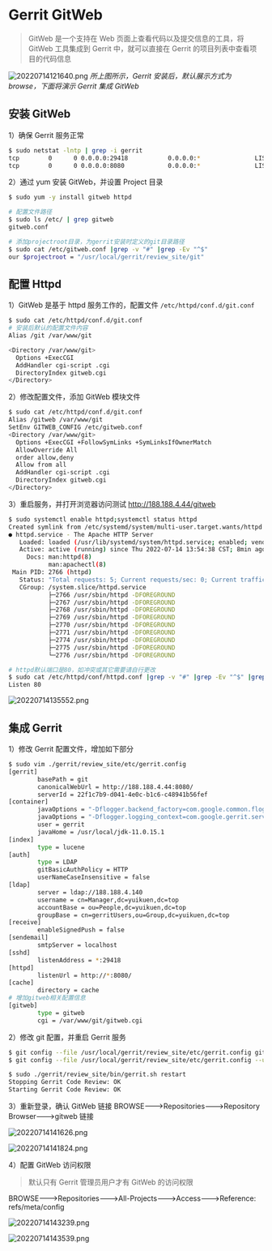 # Gerrit GitWeb

> GitWeb 是一个支持在 Web 页面上查看代码以及提交信息的工具，将 GitWeb 工具集成到 Gerrit 中，就可以直接在 Gerrit 的项目列表中查看项目的代码信息

![20220714121640.png](https://yuikuen-1259273046.cos.ap-guangzhou.myqcloud.com/devops/20220714121640.png)
*所上图所示，Gerrit 安装后，默认展示方式为 browse，下面将演示 Gerrit 集成 GitWeb*

## 安装 GitWeb

1）确保 Gerrit 服务正常

```bash
$ sudo netstat -lntp | grep -i gerrit
tcp        0      0 0.0.0.0:29418           0.0.0.0:*               LISTEN      40544/GerritCodeRev 
tcp        0      0 0.0.0.0:8080            0.0.0.0:*               LISTEN      40544/GerritCodeRev
```

2）通过 yum 安装 GitWeb，并设置 Project 目录

```bash
$ sudo yum -y install gitweb httpd

# 配置文件路径
$ sudo ls /etc/ | grep gitweb
gitweb.conf

# 添加projectroot目录，为gerrit安装时定义的git目录路径
$ sudo cat /etc/gitweb.conf |grep -v "#" |grep -Ev "^$"
our $projectroot = "/usr/local/gerrit/review_site/git"
```

## 配置 Httpd

1）GitWeb 是基于 httpd 服务工作的，配置文件 `/etc/httpd/conf.d/git.conf`

```bash
$ sudo cat /etc/httpd/conf.d/git.conf
# 安装后默认的配置文件内容
Alias /git /var/www/git

<Directory /var/www/git>
  Options +ExecCGI
  AddHandler cgi-script .cgi
  DirectoryIndex gitweb.cgi
</Directory>
```

2）修改配置文件，添加 GitWeb 模块文件

```bash
$ sudo cat /etc/httpd/conf.d/git.conf
Alias /gitweb /var/www/git
SetEnv GITWEB_CONFIG /etc/gitweb.conf
<Directory /var/www/git>
  Options +ExecCGI +FollowSymLinks +SymLinksIfOwnerMatch
  AllowOverride All
  order allow,deny
  Allow from all
  AddHandler cgi-script .cgi
  DirectoryIndex gitweb.cgi
</Directory>
```

3）重启服务，并打开浏览器访问测试 http://188.188.4.44/gitweb

```bash
$ sudo systemctl enable httpd;systemctl status httpd
Created symlink from /etc/systemd/system/multi-user.target.wants/httpd.service to /usr/lib/systemd/system/httpd.service.
● httpd.service - The Apache HTTP Server
   Loaded: loaded (/usr/lib/systemd/system/httpd.service; enabled; vendor preset: disabled)
   Active: active (running) since Thu 2022-07-14 13:54:38 CST; 8min ago
     Docs: man:httpd(8)
           man:apachectl(8)
 Main PID: 2766 (httpd)
   Status: "Total requests: 5; Current requests/sec: 0; Current traffic:   0 B/sec"
   CGroup: /system.slice/httpd.service
           ├─2766 /usr/sbin/httpd -DFOREGROUND
           ├─2767 /usr/sbin/httpd -DFOREGROUND
           ├─2768 /usr/sbin/httpd -DFOREGROUND
           ├─2769 /usr/sbin/httpd -DFOREGROUND
           ├─2770 /usr/sbin/httpd -DFOREGROUND
           ├─2771 /usr/sbin/httpd -DFOREGROUND
           ├─2774 /usr/sbin/httpd -DFOREGROUND
           ├─2775 /usr/sbin/httpd -DFOREGROUND
           └─2776 /usr/sbin/httpd -DFOREGROUND

# httpd默认端口是80，如冲突或其它需要请自行更改
$ sudo cat /etc/httpd/conf/httpd.conf |grep -v "#" |grep -Ev "^$" |grep -i listen
Listen 80
```

![20220714135552.png](https://yuikuen-1259273046.cos.ap-guangzhou.myqcloud.com/devops/20220714135552.png)

## 集成 Gerrit

1）修改 Gerrit 配置文件，增加如下部分

```bash
$ sudo vim ./gerrit/review_site/etc/gerrit.config
[gerrit]
        basePath = git
        canonicalWebUrl = http://188.188.4.44:8080/
        serverId = 22f1c7b9-d041-4e0c-b1c6-c48941b56fef
[container]
        javaOptions = "-Dflogger.backend_factory=com.google.common.flogger.backend.log4j.Log4jBackendFactory#getInstance"
        javaOptions = "-Dflogger.logging_context=com.google.gerrit.server.logging.LoggingContext#getInstance"
        user = gerrit
        javaHome = /usr/local/jdk-11.0.15.1
[index]
        type = lucene
[auth]
        type = LDAP
        gitBasicAuthPolicy = HTTP
        userNameCaseInsensitive = false
[ldap]
        server = ldap://188.188.4.140
        username = cn=Manager,dc=yuikuen,dc=top
        accountBase = ou=People,dc=yuikuen,dc=top
        groupBase = cn=gerritUsers,ou=Group,dc=yuikuen,dc=top
[receive]
        enableSignedPush = false
[sendemail]
        smtpServer = localhost
[sshd]
        listenAddress = *:29418
[httpd]
        listenUrl = http://*:8080/
[cache]
        directory = cache
# 增加gitweb相关配置信息
[gitweb]
        type = gitweb
        cgi = /var/www/git/gitweb.cgi
```

2）修改 git 配置，并重启 Gerrit 服务

```bash
$ git config --file /usr/local/gerrit/review_site/etc/gerrit.config gitweb.cgi /var/www/git/ gitweb.cgi
$ git config --file /usr/local/gerrit/review_site/etc/gerrit.config --unset gitweb.url

$ sudo ./gerrit/review_site/bin/gerrit.sh restart
Stopping Gerrit Code Review: OK
Starting Gerrit Code Review: OK
```

3）重新登录，确认 GitWeb 链接
BROWSE--->Repositories--->Repository Browser--->gitweb 链接

![20220714141626.png](https://yuikuen-1259273046.cos.ap-guangzhou.myqcloud.com/devops/20220714141626.png)

![20220714141824.png](https://yuikuen-1259273046.cos.ap-guangzhou.myqcloud.com/devops/20220714141824.png)

4）配置 GitWeb 访问权限

> 默认只有 Gerrit 管理员用户才有 GitWeb 的访问权限

BROWSE--->Repositories--->All-Projects--->Access--->Reference: refs/meta/config

![20220714143239.png](https://yuikuen-1259273046.cos.ap-guangzhou.myqcloud.com/devops/20220714143239.png)

![20220714143539.png](https://yuikuen-1259273046.cos.ap-guangzhou.myqcloud.com/devops/20220714143539.png)